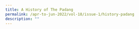 ```yaml
---
title: A History of The Padang
permalink: /apr-to-jun-2022/vol-18/issue-1/history-padang
description: ""
---
```


